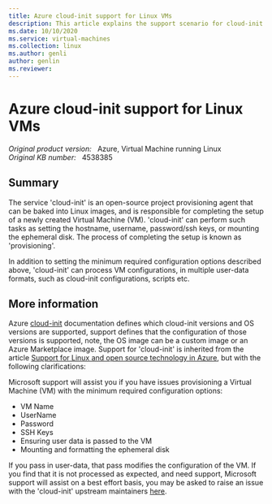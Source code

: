 ```yaml
---
title: Azure cloud-init support for Linux VMs
description: This article explains the support scenario for cloud-init in Azure. 
ms.date: 10/10/2020
ms.service: virtual-machines
ms.collection: linux
ms.author: genli
author: genlin
ms.reviewer: 
---
```

# Azure cloud-init support for Linux VMs

_Original product version:_ &nbsp; Azure, Virtual Machine running Linux  
_Original KB number:_ &nbsp; 4538385

## Summary

The service 'cloud-init' is an open-source project provisioning agent that can be baked into Linux images, and is responsible for completing the setup of a newly created Virtual Machine (VM). 'cloud-init' can perform such tasks as setting the hostname, username, password/ssh keys, or mounting the ephemeral disk. The process of completing the setup is known as 'provisioning'.

In addition to setting the minimum required configuration options described above, 'cloud-init' can process VM configurations, in multiple user-data formats, such as cloud-init configurations, scripts etc.

## More information

Azure [cloud-init](/azure/virtual-machines/linux/using-cloud-init) documentation defines which cloud-init versions and OS versions are supported, support defines that the configuration of those versions is supported, note, the OS image can be a custom image or an Azure Marketplace image.
Support for 'cloud-init' is inherited from the article [Support for Linux and open source technology in Azure](https://support.microsoft.com/help/2941892/support-for-linux-and-open-source-technology-in-azure), but with the following clarifications:

Microsoft support will assist you if you have issues provisioning a Virtual Machine (VM) with the minimum required configuration options:

- VM Name
- UserName
- Password
- SSH Keys
- Ensuring user data is passed to the VM
- Mounting and formatting the ephemeral disk

If you pass in user-data, that pass modifies the configuration of the VM. If you find that it is not processed as expected, and need support, Microsoft support will assist on a best effort basis, you may be asked to raise an issue with the 'cloud-init' upstream maintainers [here](https://github.com/canonical/cloud-init#getting-help).
